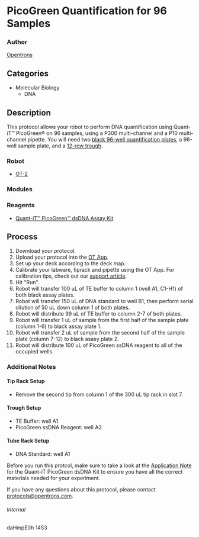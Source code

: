 # PicoGreen Quantification for 96 Samples

### Author
[Opentrons](http://www.opentrons.com/)

## Categories
* Molecular Biology
    * DNA

## Description
This protocol allows your robot to perform DNA quantification using Quant-iT™ PicoGreen® on 96 samples, using a P300 multi-channel and a P10 multi-channel pipette. You will need two [black 96-well quantification plates](http://www.eandkscientific.com/96-Well-Microplates-Flat-Bottom-Medium-Binding-Surface-Black.html), a 96-well sample plate, and a [12-row trough](https://www.usascientific.com/12-channel-automation-reservoir.aspx).

### Robot
* [OT-2](https://opentrons.com/ot-2)

### Modules

### Reagents
* [Quant-iT™ PicoGreen™ dsDNA Assay Kit](https://www.thermofisher.com/order/catalog/product/P7589)

## Process
1. Download your protocol.
2. Upload your protocol into the [OT App](https://opentrons.com/ot-app).
3. Set up your deck according to the deck map.
4. Calibrate your labware, tiprack and pipette using the OT App. For calibration tips, check out our [support article](https://support.opentrons.com/ot-2/getting-started-software-setup/deck-calibration).
5. Hit "Run".
6. Robot will transfer 100 uL of TE buffer to column 1 (well A1, C1-H1) of both black assay plates.
7. Robot will transfer 150 uL of DNA standard to well B1, then perform serial dilution of 50 uL down column 1 of both plates.
8. Robot will distribute 99 uL of TE buffer to column 2-7 of both plates.
9. Robot will transfer 1 uL of sample from the first half of the sample plate (column 1-6) to black assay plate 1.
10. Robot will transfer 2 uL of sample from the second half of the sample plate (column 7-12) to black asasy plate 2.
11. Robot will distribute 100 uL of PicoGreen ssDNA reagent to all of the occupied wells.

### Additional Notes
#### Tip Rack Setup
* Remove the second tip from column 1 of the 300 uL tip rack in slot 7.

#### Trough Setup
* TE Buffer: well A1
* PicoGreen ssDNA Reagent: well A2

#### Tube Rack Setup
* DNA Standard: well A1

Before you run this protcol, make sure to take a look at the [Application Note](https://www.promega.com/-/media/files/products-and-services/instruments/detection/tbs-technical-support-docs/997-9314.pdf?la=en) for the Quant-iT PicoGreen dsDNA Kit to ensure you have all the correct materials needed for your experiment.

If you have any questions about this protocol, please contact protocols@opentrons.com.

###### Internal
daHmpE0h
1453